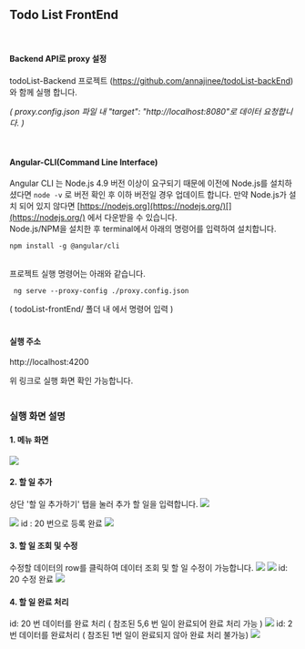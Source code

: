 
##  Todo List FrontEnd   
​  
  
  
  
  
  
  
  
  
#### Backend API로 proxy 설정
 todoList-Backend 프로젝트 (https://github.com/annajinee/todoList-backEnd)와 함께 실행 합니다.
  

*( proxy.config.json 파일 내 "target": "http://localhost:8080"로 데이터 요청합니다. )* 

 
<br>  
  

#### Angular-CLI(Command Line Interface)

 Angular CLI 는 Node.js 4.9 버전 이상이 요구되기 때문에 이전에 Node.js를 설치하셨다면 `node -v` 로 버전 확인 후 이하 버전일 경우 업데이트 합니다.
 만약 Node.js가 설치 되어 있지 않다면 [https://nodejs.org](https://nodejs.org/)[](https://nodejs.org/) 에서 다운받을 수 있습니다. 
 <br>
Node.js/NPM을 설치한 후 terminal에서 아래의 명령어를 입력하여 설치합니다.

    npm install -g @angular/cli



<br>프로젝트 실행 명령어는 아래와 같습니다.   
  
     
     ng serve --proxy-config ./proxy.config.json

  ( todoList-frontEnd/ 폴더 내 에서 명령어 입력 )          
<br>  
#### 실행 주소   
  
 http://localhost:4200

위 링크로 실행 화면 확인 가능합니다. 
<br>
<br>
### 실행 화면 설명
#### 1. 메뉴 화면
<img src="http://drive.google.com/uc?export=view&id=1lcuvYchTUzY3lb6t5JEjH96vIP7LjpiR"/>

####  2. 할 일 추가

상단 '할 일 추가하기' 탭을 눌러 추가 할 일을 입력합니다.
<img src="http://drive.google.com/uc?export=view&id=1spsAgVXYVj6eJei05OGKCq4W_RcqqKAA"/>

<img src="http://drive.google.com/uc?export=view&id=19XVlaFCip-EGEOYErMMVI1aqMtGpBfcm">
id : 20 번으로 등록 완료
<img src="http://drive.google.com/uc?export=view&id=1yDVgME92TVaBQdfDEeTarRzO21lE-P6a">

#### 3. 할 일 조회 및 수정
수정할 데이터의 row를 클릭하여 데이터 조회 및 할 일 수정이 가능합니다.
<img src="http://drive.google.com/uc?export=view&id=116O6geQ9-p3GELSjoMkG-jbyc0T6BBCn">
<img src="http://drive.google.com/uc?export=view&id=1sKF6av1dmYTLX7kAbt6ZFnHpMnb7bMdc">
id: 20 수정 완료 
<img src ="http://drive.google.com/uc?export=view&id=1-K6j7q_EjraeENcFPAOvdBgWUvMUFPn_">

#### 4. 할 일 완료 처리
id: 20 번 데이터를 완료 처리
( 참조된 5,6 번 일이 완료되어 완료 처리 가능 )
<img src="http://drive.google.com/uc?export=view&id=1MLfEW4SfsHc0gisfMwkn4LH0fN_vwnv7">
id: 2 번 데이터를 완료처리
( 참조된 1번 일이 완료되지 않아 완료 처리 불가능)
<img src="http://drive.google.com/uc?export=view&id=18sCHn3F9M5D-S2wBPGaUzC3DFerYwIRm">